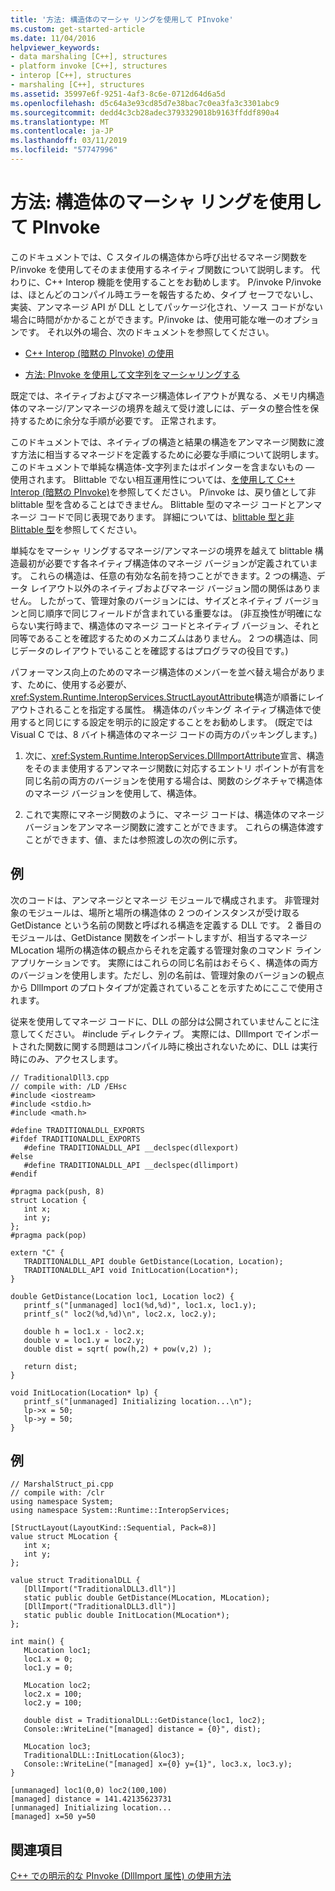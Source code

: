 ```yaml
---
title: '方法: 構造体のマーシャ リングを使用して PInvoke'
ms.custom: get-started-article
ms.date: 11/04/2016
helpviewer_keywords:
- data marshaling [C++], structures
- platform invoke [C++], structures
- interop [C++], structures
- marshaling [C++], structures
ms.assetid: 35997e6f-9251-4af3-8c6e-0712d64d6a5d
ms.openlocfilehash: d5c64a3e93cd85d7e38bac7c0ea3fa3c3301abc9
ms.sourcegitcommit: dedd4c3cb28adec3793329018b9163ffddf890a4
ms.translationtype: MT
ms.contentlocale: ja-JP
ms.lasthandoff: 03/11/2019
ms.locfileid: "57747996"
---
```

# <a name="how-to-marshal-structures-using-pinvoke"></a>方法: 構造体のマーシャ リングを使用して PInvoke

このドキュメントでは、C スタイルの構造体から呼び出せるマネージ関数を P/invoke を使用してそのまま使用するネイティブ関数について説明します。 代わりに、C++ Interop 機能を使用することをお勧めします。 P/invoke P/invoke は、ほとんどのコンパイル時エラーを報告するため、タイプ セーフでないし、実装、アンマネージ API が DLL としてパッケージ化され、ソース コードがない場合に時間がかかることができます。P/invoke は、使用可能な唯一のオプションです。 それ以外の場合、次のドキュメントを参照してください。

- [C++ Interop (暗黙の PInvoke) の使用](../dotnet/using-cpp-interop-implicit-pinvoke.md)

- [方法: PInvoke を使用して文字列をマーシャリングする](../dotnet/how-to-marshal-strings-using-pinvoke.md)

既定では、ネイティブおよびマネージ構造体レイアウトが異なる、メモリ内構造体のマネージ/アンマネージの境界を越えて受け渡しには、データの整合性を保持するために余分な手順が必要です。 正常されます。

このドキュメントでは、ネイティブの構造と結果の構造をアンマネージ関数に渡す方法に相当するマネージドを定義するために必要な手順について説明します。 このドキュメントで単純な構造体-文字列またはポインターを含まないもの — 使用されます。 Blittable でない相互運用性については、[を使用して C++ Interop (暗黙の PInvoke)](../dotnet/using-cpp-interop-implicit-pinvoke.md)を参照してください。 P/invoke は、戻り値として非 blittable 型を含めることはできません。 Blittable 型のマネージ コードとアンマネージ コードで同じ表現であります。 詳細については、[blittable 型と非 Blittable 型](/dotnet/framework/interop/blittable-and-non-blittable-types)を参照してください。

単純なをマーシャ リングするマネージ/アンマネージの境界を越えて blittable 構造最初が必要です各ネイティブ構造体のマネージ バージョンが定義されています。 これらの構造は、任意の有効な名前を持つことができます。2 つの構造、データ レイアウト以外のネイティブおよびマネージ バージョン間の関係はありません。 したがって、管理対象のバージョンには、サイズとネイティブ バージョンと同じ順序で同じフィールドが含まれている重要なは。 (非互換性が明確にならない実行時まで、構造体のマネージ コードとネイティブ バージョン、それと同等であることを確認するためのメカニズムはありません。 2 つの構造は、同じデータのレイアウトでいることを確認するはプログラマの役目です。)

パフォーマンス向上のためのマネージ構造体のメンバーを並べ替え場合があります、ために、使用する必要が、<xref:System.Runtime.InteropServices.StructLayoutAttribute>構造が順番にレイアウトされることを指定する属性。 構造体のパッキング ネイティブ構造体で使用すると同じにする設定を明示的に設定することをお勧めします。 (既定では Visual C では、8 バイト構造体のマネージ コードの両方のパッキングします。)

1. 次に、<xref:System.Runtime.InteropServices.DllImportAttribute>宣言、構造をそのまま使用するアンマネージ関数に対応するエントリ ポイントが有言を同じ名前の両方のバージョンを使用する場合は、関数のシグネチャで構造体のマネージ バージョンを使用して、構造体。

1. これで実際にマネージ関数のように、マネージ コードは、構造体のマネージ バージョンをアンマネージ関数に渡すことができます。 これらの構造体渡すことができます、値、または参照渡しの次の例に示す。

## <a name="example"></a>例

次のコードは、アンマネージとマネージ モジュールで構成されます。 非管理対象のモジュールは、場所と場所の構造体の 2 つのインスタンスが受け取る GetDistance という名前の関数と呼ばれる構造を定義する DLL です。 2 番目のモジュールは、GetDistance 関数をインポートしますが、相当するマネージ MLocation 場所の構造体の観点からそれを定義する管理対象のコマンド ライン アプリケーションです。 実際にはこれらの同じ名前はおそらく、構造体の両方のバージョンを使用します。ただし、別の名前は、管理対象のバージョンの観点から DllImport のプロトタイプが定義されていることを示すためにここで使用されます。

従来を使用してマネージ コードに、DLL の部分は公開されていませんことに注意してください。 #include ディレクティブ。 実際には、DllImport でインポートされた関数に関する問題はコンパイル時に検出されないために、DLL は実行時にのみ、アクセスします。

```
// TraditionalDll3.cpp
// compile with: /LD /EHsc
#include <iostream>
#include <stdio.h>
#include <math.h>

#define TRADITIONALDLL_EXPORTS
#ifdef TRADITIONALDLL_EXPORTS
   #define TRADITIONALDLL_API __declspec(dllexport)
#else
   #define TRADITIONALDLL_API __declspec(dllimport)
#endif

#pragma pack(push, 8)
struct Location {
   int x;
   int y;
};
#pragma pack(pop)

extern "C" {
   TRADITIONALDLL_API double GetDistance(Location, Location);
   TRADITIONALDLL_API void InitLocation(Location*);
}

double GetDistance(Location loc1, Location loc2) {
   printf_s("[unmanaged] loc1(%d,%d)", loc1.x, loc1.y);
   printf_s(" loc2(%d,%d)\n", loc2.x, loc2.y);

   double h = loc1.x - loc2.x;
   double v = loc1.y = loc2.y;
   double dist = sqrt( pow(h,2) + pow(v,2) );

   return dist;
}

void InitLocation(Location* lp) {
   printf_s("[unmanaged] Initializing location...\n");
   lp->x = 50;
   lp->y = 50;
}
```

## <a name="example"></a>例

```
// MarshalStruct_pi.cpp
// compile with: /clr
using namespace System;
using namespace System::Runtime::InteropServices;

[StructLayout(LayoutKind::Sequential, Pack=8)]
value struct MLocation {
   int x;
   int y;
};

value struct TraditionalDLL {
   [DllImport("TraditionalDLL3.dll")]
   static public double GetDistance(MLocation, MLocation);
   [DllImport("TraditionalDLL3.dll")]
   static public double InitLocation(MLocation*);
};

int main() {
   MLocation loc1;
   loc1.x = 0;
   loc1.y = 0;

   MLocation loc2;
   loc2.x = 100;
   loc2.y = 100;

   double dist = TraditionalDLL::GetDistance(loc1, loc2);
   Console::WriteLine("[managed] distance = {0}", dist);

   MLocation loc3;
   TraditionalDLL::InitLocation(&loc3);
   Console::WriteLine("[managed] x={0} y={1}", loc3.x, loc3.y);
}
```

```Output
[unmanaged] loc1(0,0) loc2(100,100)
[managed] distance = 141.42135623731
[unmanaged] Initializing location...
[managed] x=50 y=50
```

## <a name="see-also"></a>関連項目

[C++ での明示的な PInvoke (DllImport 属性) の使用方法](../dotnet/using-explicit-pinvoke-in-cpp-dllimport-attribute.md)
